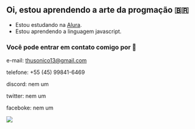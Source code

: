 ## Oi, estou aprendendo a arte da progmação 🇧🇷

- Estou estudando na [Alura](https://ww.alura.com.br).
- Estou aprendendo a linguagem javascript.

### **Você pode entrar em contato comigo por** 📡

e-mail: thusonico13@gmail.com

telefone: +55 (45) 99841-6469

discord: nem um

twitter: nem um

faceboke: nem um

  ![](https://media.tenor.com/A8D_-b6D-_MAAAAd/protogen.gif)
